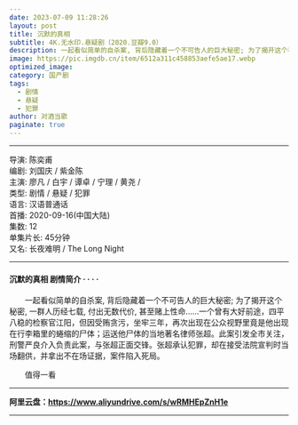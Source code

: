 ```yaml
---
date: 2023-07-09 11:28:26
layout: post
title: 沉默的真相
subtitle: 4K.无水印.悬疑剧（2020.豆瓣9.0）
description: 一起看似简单的自杀案, 背后隐藏着一个不可告人的巨大秘密; 为了揭开这个秘密, 一群人历经七载, 付出无数代价, 甚至赌上性命……一个曾有大好前途...
image: https://pic.imgdb.cn/item/6512a311c458853aefe5ae17.webp
optimized_image: 
category: 国产剧
tags:
  - 剧情
  - 悬疑
  - 犯罪
author: 对酒当歌
paginate: true
---
```

---

导演: 陈奕甫  
编剧: 刘国庆 / 紫金陈  
主演: 廖凡 / 白宇 / 谭卓 / 宁理 / 黄尧 /  
类型: 剧情 / 悬疑 / 犯罪  
语言: 汉语普通话  
首播: 2020-09-16(中国大陆)  
集数: 12  
单集片长: 45分钟  
又名: 长夜难明 / The Long Night  

---

#### 沉默的真相  剧情简介 · · · ·

　　一起看似简单的自杀案, 背后隐藏着一个不可告人的巨大秘密; 为了揭开这个秘密, 一群人历经七载, 付出无数代价, 甚至赌上性命……一个曾有大好前途，四平八稳的检察官江阳，但因受贿贪污，坐牢三年，再次出现在公众视野里竟是他出现在行李箱里的蜷缩的尸体；运送他尸体的当地著名律师张超。此案引发全市关注，刑警严良介入负责此案，与张超正面交锋。张超承认犯罪，却在接受法院宣判时当场翻供，并拿出不在场证据，案件陷入死局。

　　值得一看

---

**阿里云盘：<https://www.aliyundrive.com/s/wRMHEpZnH1e>**

---
